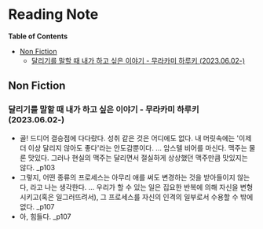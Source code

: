 # Reading Note

<!-- START doctoc generated TOC please keep comment here to allow auto update -->
<!-- DON'T EDIT THIS SECTION, INSTEAD RE-RUN doctoc TO UPDATE -->
**Table of Contents** 

- [Non Fiction](#non-fiction)
  - [달리기를 말할 때 내가 하고 싶은 이야기 - 무라카미 하루키 (2023.06.02-)](#%EB%8B%AC%EB%A6%AC%EA%B8%B0%EB%A5%BC-%EB%A7%90%ED%95%A0-%EB%95%8C-%EB%82%B4%EA%B0%80-%ED%95%98%EA%B3%A0-%EC%8B%B6%EC%9D%80-%EC%9D%B4%EC%95%BC%EA%B8%B0---%EB%AC%B4%EB%9D%BC%EC%B9%B4%EB%AF%B8-%ED%95%98%EB%A3%A8%ED%82%A4-20230602-)

<!-- END doctoc generated TOC please keep comment here to allow auto update -->

## Non Fiction

### 달리기를 말할 때 내가 하고 싶은 이야기 - 무라카미 하루키 (2023.06.02-)
- 골! 드디어 결승점에 다다랐다. 성취 같은 것은 어디에도 없다. 내 머릿속에는 '이제 더 이상 달리지 않아도 좋다'라는 안도감뿐이다. ... 암스텔 비어를 마신다. 맥주는 물론 맛있다. 그러나 현실의 맥주는 달리면서 절실하게 상상했던 맥주만큼 맛있지는 않다. _p103
- 그렇지, 어떤 종류의 프로세스는 아무리 애를 써도 변경하는 것을 받아들이지 않는다, 라고 나는 생각한다. ... 우리가 할 수 있는 일은 집요한 반복에 의해 자신을 변형시키고(혹은 일그러뜨려서), 그 프로세스를 자신의 인격의 일부로서 수용할 수 밖에 없다. _p107
- 아, 힘들다. _p107
